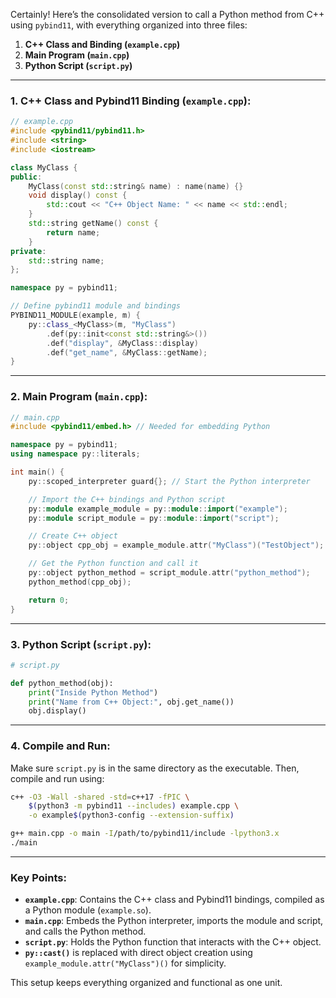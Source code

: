 Certainly! Here’s the consolidated version to call a Python method from C++ using `pybind11`, with everything organized into three files:  

1. **C++ Class and Binding (`example.cpp`)**  
2. **Main Program (`main.cpp`)**  
3. **Python Script (`script.py`)**  

---

### 1. C++ Class and Pybind11 Binding (`example.cpp`):
```cpp
// example.cpp
#include <pybind11/pybind11.h>
#include <string>
#include <iostream>

class MyClass {
public:
    MyClass(const std::string& name) : name(name) {}
    void display() const {
        std::cout << "C++ Object Name: " << name << std::endl;
    }
    std::string getName() const {
        return name;
    }
private:
    std::string name;
};

namespace py = pybind11;

// Define pybind11 module and bindings
PYBIND11_MODULE(example, m) {
    py::class_<MyClass>(m, "MyClass")
        .def(py::init<const std::string&>())
        .def("display", &MyClass::display)
        .def("get_name", &MyClass::getName);
}
```

---

### 2. Main Program (`main.cpp`):
```cpp
// main.cpp
#include <pybind11/embed.h> // Needed for embedding Python

namespace py = pybind11;
using namespace py::literals;

int main() {
    py::scoped_interpreter guard{}; // Start the Python interpreter

    // Import the C++ bindings and Python script
    py::module example_module = py::module::import("example");
    py::module script_module = py::module::import("script");

    // Create C++ object
    py::object cpp_obj = example_module.attr("MyClass")("TestObject");

    // Get the Python function and call it
    py::object python_method = script_module.attr("python_method");
    python_method(cpp_obj);

    return 0;
}
```

---

### 3. Python Script (`script.py`):
```python
# script.py

def python_method(obj):
    print("Inside Python Method")
    print("Name from C++ Object:", obj.get_name())
    obj.display()
```

---

### 4. Compile and Run:
Make sure `script.py` is in the same directory as the executable. Then, compile and run using:

```sh
c++ -O3 -Wall -shared -std=c++17 -fPIC \
    $(python3 -m pybind11 --includes) example.cpp \
    -o example$(python3-config --extension-suffix)

g++ main.cpp -o main -I/path/to/pybind11/include -lpython3.x
./main
```

---

### Key Points:
- **`example.cpp`**: Contains the C++ class and Pybind11 bindings, compiled as a Python module (`example.so`).
- **`main.cpp`**: Embeds the Python interpreter, imports the module and script, and calls the Python method.
- **`script.py`**: Holds the Python function that interacts with the C++ object.
- **`py::cast()`** is replaced with direct object creation using `example_module.attr("MyClass")()` for simplicity.

This setup keeps everything organized and functional as one unit.

